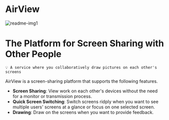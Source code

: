 # AirView
![readme-img1](https://github.com/TeleCAUm/.github/assets/138296318/36b516a7-d76e-49b2-9c32-08434c2bce07)

# The Platform for Screen Sharing with Other People
    💡 A service where you collaboratively draw pictures on each other's screens


AirView is a screen-sharing platform that supports the following features.


- __Screen Sharing__: View work on each other's devices without the need for a monitor or transmission process.
- __Quick Screen Switching__: Switch screens ridply when you want to see multiple users' screens at a glance or focus on one selected screen.
- __Drawing__: Draw on the screens when you want to provide feedback.
